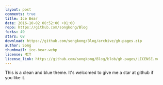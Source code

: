 ```yaml
---
layout: post
comments: true
title: Ice Bear
date: 2016-10-02 00:52:00 +01:00
repo: https://github.com/songkong/Blog
forks: 49
stars: 68
download: https://github.com/songkong/Blog/archive/gh-pages.zip
author: Song
thumbnail: ice-bear.webp
license: MIT
license_link: https://github.com/songkong/Blog/blob/gh-pages/LICENSE.md
---
```


This is a clean and blue theme. It's welcomed to give me a star at github if you like it.
